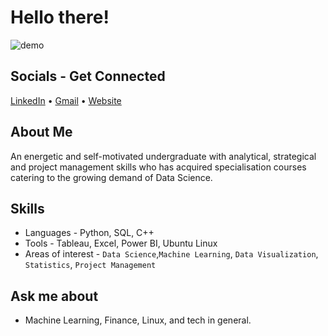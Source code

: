 # Hello there!
![demo](https://user-images.githubusercontent.com/76247382/220992886-39123f43-80c2-4034-9b0c-60298b0f9cc1.gif)

## Socials - Get Connected
[LinkedIn](https://www.linkedin.com/in/tanmay-here/) &bullet; [Gmail](mehtatanmay9211@gmail.com) &bullet; [Website](https://sites.google.com/student.onlinedegree.iitm.ac.in/tanmay-mehta/student-portfolio)

## About Me
An energetic and self-motivated undergraduate with analytical, strategical and project management skills who has acquired specialisation courses catering to the growing demand of Data Science.

## Skills
* Languages - Python, SQL, C++
* Tools - Tableau, Excel, Power BI, Ubuntu Linux
* Areas of interest - `Data Science`,`Machine Learning`, `Data Visualization`, `Statistics`, `Project Management`

## Ask me about

- Machine Learning, Finance, Linux, and tech in general.
